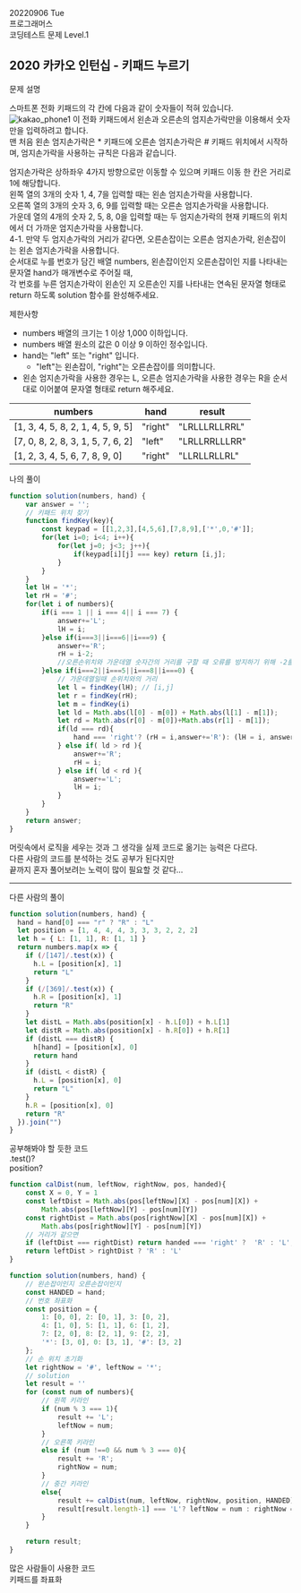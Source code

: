 20220906 Tue  
프로그래머스  
코딩테스트 문제 Level.1  

2020 카카오 인턴십 - 키패드 누르기
---
문제 설명  

스마트폰 전화 키패드의 각 칸에 다음과 같이 숫자들이 적혀 있습니다.
![kakao_phone1](https://user-images.githubusercontent.com/97269267/188531299-74b87a2f-ee9f-4e98-8898-23a92e9a9e2f.png)
이 전화 키패드에서 왼손과 오른손의 엄지손가락만을 이용해서 숫자만을 입력하려고 합니다.  
맨 처음 왼손 엄지손가락은 * 키패드에 오른손 엄지손가락은 # 키패드 위치에서 시작하며, 엄지손가락을 사용하는 규칙은 다음과 같습니다.  

엄지손가락은 상하좌우 4가지 방향으로만 이동할 수 있으며 키패드 이동 한 칸은 거리로 1에 해당합니다.  
왼쪽 열의 3개의 숫자 1, 4, 7을 입력할 때는 왼손 엄지손가락을 사용합니다.  
오른쪽 열의 3개의 숫자 3, 6, 9를 입력할 때는 오른손 엄지손가락을 사용합니다.  
가운데 열의 4개의 숫자 2, 5, 8, 0을 입력할 때는 두 엄지손가락의 현재 키패드의 위치에서 더 가까운 엄지손가락을 사용합니다.  
4-1. 만약 두 엄지손가락의 거리가 같다면, 오른손잡이는 오른손 엄지손가락, 왼손잡이는 왼손 엄지손가락을 사용합니다.  
순서대로 누를 번호가 담긴 배열 numbers, 왼손잡이인지 오른손잡이인 지를 나타내는 문자열 hand가 매개변수로 주어질 때,  
각 번호를 누른 엄지손가락이 왼손인 지 오른손인 지를 나타내는 연속된 문자열 형태로 return 하도록 solution 함수를 완성해주세요.  

제한사항  
- numbers 배열의 크기는 1 이상 1,000 이하입니다.  
- numbers 배열 원소의 값은 0 이상 9 이하인 정수입니다.  
- hand는 "left" 또는 "right" 입니다.  
  - "left"는 왼손잡이, "right"는 오른손잡이를 의미합니다.  
- 왼손 엄지손가락을 사용한 경우는 L, 오른손 엄지손가락을 사용한 경우는 R을 순서대로 이어붙여 문자열 형태로 return 해주세요.  

numbers	| hand	| result
--|--|--
[1, 3, 4, 5, 8, 2, 1, 4, 5, 9, 5] |	"right"	| "LRLLLRLLRRL"
[7, 0, 8, 2, 8, 3, 1, 5, 7, 6, 2] |	"left"	| "LRLLRRLLLRR"
[1, 2, 3, 4, 5, 6, 7, 8, 9, 0]	| "right"	| "LLRLLRLLRL"

나의 풀이
```jsx
function solution(numbers, hand) {
    var answer = '';
    // 키패드 위치 찾기
    function findKey(key){
        const keypad = [[1,2,3],[4,5,6],[7,8,9],['*',0,'#']];
        for(let i=0; i<4; i++){
            for(let j=0; j<3; j++){
                if(keypad[i][j] === key) return [i,j];
            }
        }
    }
    let lH = '*';
    let rH = '#';
    for(let i of numbers){
        if(i === 1 || i === 4|| i === 7) {
            answer+='L';
            lH = i;
        }else if(i===3||i===6||i===9) {
            answer+='R';
            rH = i-2;
            //오른손위치와 가운데열 숫자간의 거리를 구할 때 오류를 방지하기 위해 -2를 한다
        }else if(i===2||i===5||i===8||i===0) {
            // 가운데열일때 손위치와의 거리
            let l = findKey(lH); // [i,j]
            let r = findKey(rH);
            let m = findKey(i)
            let ld = Math.abs(l[0] - m[0]) + Math.abs(l[1] - m[1]);
            let rd = Math.abs(r[0] - m[0])+Math.abs(r[1] - m[1]);
            if(ld === rd){
                hand === 'right'? (rH = i,answer+='R'): (lH = i, answer+='L');
            } else if( ld > rd ){
                answer+='R';
                rH = i;
            } else if( ld < rd ){
                answer+='L';
                lH = i;
            }
        }
    }
    return answer;
}
```
머릿속에서 로직을 세우는 것과 그 생각을 실제 코드로 옮기는 능력은 다르다.  
다른 사람의 코드를 분석하는 것도 공부가 된다지만  
끝까지 혼자 풀어보려는 노력이 많이 필요할 것 같다...

***
다른 사람의 풀이
```jsx
function solution(numbers, hand) {
  hand = hand[0] === "r" ? "R" : "L"
  let position = [1, 4, 4, 4, 3, 3, 3, 2, 2, 2]
  let h = { L: [1, 1], R: [1, 1] }
  return numbers.map(x => {
    if (/[147]/.test(x)) {
      h.L = [position[x], 1]
      return "L"
    }
    if (/[369]/.test(x)) {
      h.R = [position[x], 1]
      return "R"
    }
    let distL = Math.abs(position[x] - h.L[0]) + h.L[1]
    let distR = Math.abs(position[x] - h.R[0]) + h.R[1]
    if (distL === distR) {
      h[hand] = [position[x], 0]
      return hand
    }
    if (distL < distR) {
      h.L = [position[x], 0]
      return "L"
    }
    h.R = [position[x], 0]
    return "R"
  }).join("")
}
```
공부해봐야 할 듯한 코드  
.test()?  
position?  


```jsx
function calDist(num, leftNow, rightNow, pos, handed){
    const X = 0, Y = 1
    const leftDist = Math.abs(pos[leftNow][X] - pos[num][X]) + 
        Math.abs(pos[leftNow][Y] - pos[num][Y])
    const rightDist = Math.abs(pos[rightNow][X] - pos[num][X]) + 
        Math.abs(pos[rightNow][Y] - pos[num][Y])
    // 거리가 같으면
    if (leftDist === rightDist) return handed === 'right' ?  'R' : 'L';
    return leftDist > rightDist ? 'R' : 'L'
}

function solution(numbers, hand) {
    // 왼손잡이인지 오른손잡이인지
    const HANDED = hand;
    // 번호 좌표화
    const position = {
        1: [0, 0], 2: [0, 1], 3: [0, 2],
        4: [1, 0], 5: [1, 1], 6: [1, 2],
        7: [2, 0], 8: [2, 1], 9: [2, 2],
        '*': [3, 0], 0: [3, 1], '#': [3, 2]
    };
    // 손 위치 초기화
    let rightNow = '#', leftNow = '*';
    // solution
    let result = ''
    for (const num of numbers){
        // 왼쪽 키라인
        if (num % 3 === 1){
            result += 'L';
            leftNow = num;
        }
        // 오른쪽 키라인
        else if (num !==0 && num % 3 === 0){
            result += 'R';
            rightNow = num;
        }
        // 중간 키라인
        else{
            result += calDist(num, leftNow, rightNow, position, HANDED)
            result[result.length-1] === 'L'? leftNow = num : rightNow = num
        }
    }

    return result;
}
```
많은 사람들이 사용한 코드  
키패드를 좌표화
